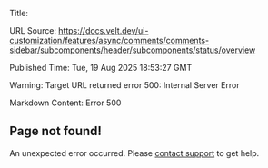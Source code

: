 Title: 

URL Source: https://docs.velt.dev/ui-customization/features/async/comments/comments-sidebar/subcomponents/header/subcomponents/status/overview

Published Time: Tue, 19 Aug 2025 18:53:27 GMT

Warning: Target URL returned error 500: Internal Server Error

Markdown Content:
Error 500

Page not found!
---------------

An unexpected error occurred. Please [contact support](mailto:support@mintlify.com) to get help.
